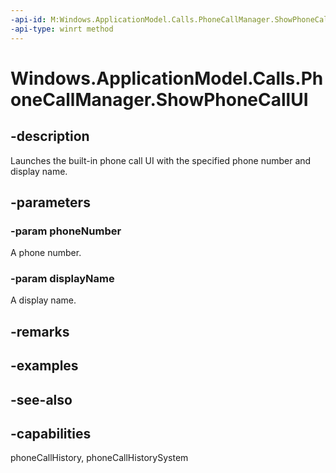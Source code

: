 ```yaml
---
-api-id: M:Windows.ApplicationModel.Calls.PhoneCallManager.ShowPhoneCallUI(System.String,System.String)
-api-type: winrt method
---
```


<!-- Method syntax
public void ShowPhoneCallUI(System.String phoneNumber, System.String displayName)
-->

# Windows.ApplicationModel.Calls.PhoneCallManager.ShowPhoneCallUI

## -description
Launches the built-in phone call UI with the specified phone number and display name.

## -parameters
### -param phoneNumber
A phone number.

### -param displayName
A display name.

## -remarks

## -examples

## -see-also

## -capabilities
phoneCallHistory, phoneCallHistorySystem
